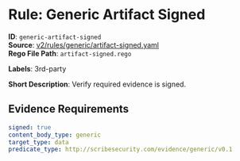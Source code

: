 # Rule: Generic Artifact Signed

**ID**: `generic-artifact-signed`  
**Source**: [v2/rules/generic/artifact-signed.yaml](https://github.com/scribe-public/sample-policies/v2/rules/generic/artifact-signed.yaml)  
**Rego File Path**: `artifact-signed.rego`  

**Labels**: 3rd-party

**Short Description**: Verify required evidence is signed.

## Evidence Requirements

```yaml
signed: true
content_body_type: generic
target_type: data
predicate_type: http://scribesecurity.com/evidence/generic/v0.1
```
